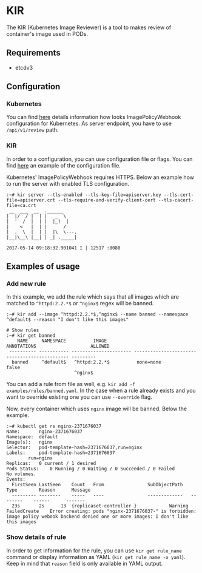 # KIR

The KIR (Kubernetes Image Reviewer) is a tool to makes review of container's image used in PODs.

## Requirements

- etcdv3

## Configuration

### Kubernetes

You can find [here](https://kubernetes.io/docs/admin/admission-controllers/#imagepolicywebhook) details information how looks ImagePolicyWebhook configuration for Kubernetes. As server endpoint, you have to use `/api/v1/review` path.

### KIR

In order to a configuration, you can use configuration file or flags. You can find [here](https://github.com/tczekajlo/kir/tree/master/examples/kir_config.yaml) an example of the configuration file.

Kubernetes' ImagePolicyWebhook requires HTTPS. Below an example how to run the server with enabled TLS configuration.

```
:~# kir server --tls-enabled --tls-key-file=apiserver.key --tls-cert-file=apiserver.crt --tls-require-and-verify-client-cert --tls-cacert-file=ca.crt 
 __  ___  __  .______      
|  |/  / |  | |   _  \     
|  '  /  |  | |  |_)  |    
|    <   |  | |      /     
|  .  \  |  | |  |\  \---.
|__|\__\ |__| | _| ._____| 

2017-05-14 09:18:32.901041 I | 12517 :8080

```

## Examples of usage

### Add new rule

In this example, we add the rule which says that all images which are matched to `^httpd:2.2.*$` or `^nginx$` regex will be banned.

```
:~# kir add --image ^httpd:2.2.*$,^nginx$ --name banned --namespace ^default$ --reason "I don't like this images"

# Show rules
:~# kir get banned
    NAME     NAMESPACE          IMAGE                           ANNOTATIONS                    ALLOWED  
 ---------- ----------- ---------------------- ---------------------------------------------- --------- 
  banned     ^default$   ^httpd:2.2.*$          none=none                                      false    
                         ^nginx$                                                                        

```
You can add a rule from file as well, e.g. `kir add -f examples/rules/banned.yaml`. In the case when a rule already exists and you want to override existing one you can use `--override` flag.

Now, every container which uses `nginx` image will be banned. Below the example.

```
:~# kubectl get rs nginx-2371676037
Name:       nginx-2371676037
Namespace:  default
Image(s):   nginx
Selector:   pod-template-hash=2371676037,run=nginx
Labels:     pod-template-hash=2371676037
        run=nginx
Replicas:   0 current / 1 desired
Pods Status:    0 Running / 0 Waiting / 0 Succeeded / 0 Failed
No volumes.
Events:
  FirstSeen LastSeen    Count   From                SubObjectPath   Type        Reason      Message
  --------- --------    -----   ----                -------------   --------    ------      -------
  23s       2s      13  {replicaset-controller }            Warning     FailedCreate    Error creating: pods "nginx-2371676037-" is forbidden: image policy webook backend denied one or more images: I don't like this images
```

### Show details of rule
In order to get information for the rule, you can use `kir get rule_name` command or display information as YAML (`kir get rule_name -o yaml`). Keep in mind that `reason` field is only available in YAML output.
